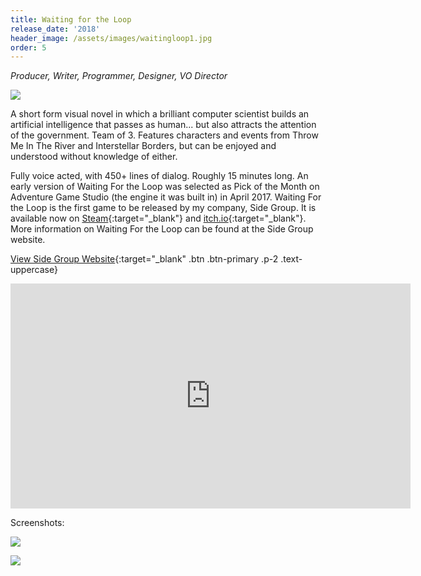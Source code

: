 ```yaml
---
title: Waiting for the Loop
release_date: '2018'
header_image: /assets/images/waitingloop1.jpg
order: 5
---
```

_Producer, Writer, Programmer, Designer, VO Director_

![](/assets/images/waitingloop3.jpg)

A short form visual novel in which a brilliant computer scientist builds an artificial intelligence that passes as human... but also attracts the attention of the government. Team of 3. Features characters and events from Throw Me In The River and Interstellar Borders, but can be enjoyed and understood without knowledge of either. 

Fully voice acted, with 450+ lines of dialog. Roughly 15 minutes long. An early version of Waiting For the Loop was selected as Pick of the Month on Adventure Game Studio (the engine it was built in) in April 2017. Waiting For the Loop is the first game to be released by my company, Side Group. It is available now on [Steam](https://store.steampowered.com/app/717830/Waiting_for_the_Loop/){:target="_blank"} and  [itch.io](https://side-group.itch.io/waiting-for-the-loop){:target="_blank"}. More information on Waiting For the Loop can be found at the Side Group website.

[View Side Group Website](https://sidegroupgames.com){:target="_blank" .btn .btn-primary .p-2 .text-uppercase}

<iframe title="vimeo-player" src="https://player.vimeo.com/video/230518869" width="640" height="360" frameborder="0" allowfullscreen></iframe>

Screenshots:

![](/assets/images/waitingloop2.jpg)

![](/assets/images/waitingloop4.jpg)
